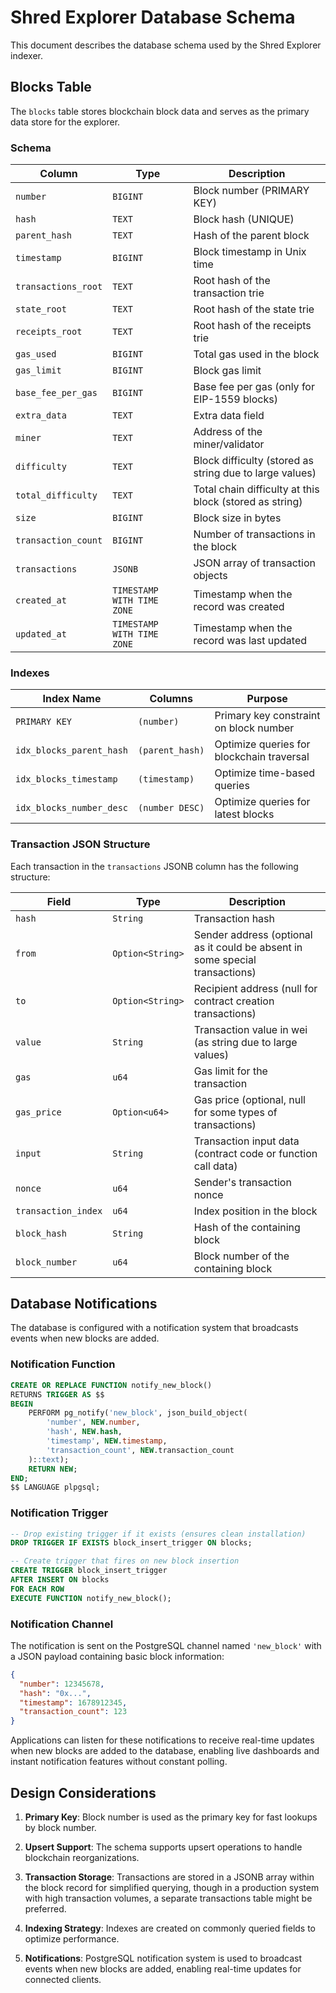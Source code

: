 # Shred Explorer Database Schema

This document describes the database schema used by the Shred Explorer indexer.

## Blocks Table

The `blocks` table stores blockchain block data and serves as the primary data store for the explorer.

### Schema

| Column | Type | Description |
|--------|------|-------------|
| `number` | `BIGINT` | Block number (PRIMARY KEY) |
| `hash` | `TEXT` | Block hash (UNIQUE) |
| `parent_hash` | `TEXT` | Hash of the parent block |
| `timestamp` | `BIGINT` | Block timestamp in Unix time |
| `transactions_root` | `TEXT` | Root hash of the transaction trie |
| `state_root` | `TEXT` | Root hash of the state trie |
| `receipts_root` | `TEXT` | Root hash of the receipts trie |
| `gas_used` | `BIGINT` | Total gas used in the block |
| `gas_limit` | `BIGINT` | Block gas limit |
| `base_fee_per_gas` | `BIGINT` | Base fee per gas (only for EIP-1559 blocks) |
| `extra_data` | `TEXT` | Extra data field |
| `miner` | `TEXT` | Address of the miner/validator |
| `difficulty` | `TEXT` | Block difficulty (stored as string due to large values) |
| `total_difficulty` | `TEXT` | Total chain difficulty at this block (stored as string) |
| `size` | `BIGINT` | Block size in bytes |
| `transaction_count` | `BIGINT` | Number of transactions in the block |
| `transactions` | `JSONB` | JSON array of transaction objects |
| `created_at` | `TIMESTAMP WITH TIME ZONE` | Timestamp when the record was created |
| `updated_at` | `TIMESTAMP WITH TIME ZONE` | Timestamp when the record was last updated |

### Indexes

| Index Name | Columns | Purpose |
|------------|---------|---------|
| `PRIMARY KEY` | `(number)` | Primary key constraint on block number |
| `idx_blocks_parent_hash` | `(parent_hash)` | Optimize queries for blockchain traversal |
| `idx_blocks_timestamp` | `(timestamp)` | Optimize time-based queries |
| `idx_blocks_number_desc` | `(number DESC)` | Optimize queries for latest blocks |

### Transaction JSON Structure

Each transaction in the `transactions` JSONB column has the following structure:

| Field | Type | Description |
|-------|------|-------------|
| `hash` | `String` | Transaction hash |
| `from` | `Option<String>` | Sender address (optional as it could be absent in some special transactions) |
| `to` | `Option<String>` | Recipient address (null for contract creation transactions) |
| `value` | `String` | Transaction value in wei (as string due to large values) |
| `gas` | `u64` | Gas limit for the transaction |
| `gas_price` | `Option<u64>` | Gas price (optional, null for some types of transactions) |
| `input` | `String` | Transaction input data (contract code or function call data) |
| `nonce` | `u64` | Sender's transaction nonce |
| `transaction_index` | `u64` | Index position in the block |
| `block_hash` | `String` | Hash of the containing block |
| `block_number` | `u64` | Block number of the containing block |

## Database Notifications

The database is configured with a notification system that broadcasts events when new blocks are added.

### Notification Function

```sql
CREATE OR REPLACE FUNCTION notify_new_block()
RETURNS TRIGGER AS $$
BEGIN
    PERFORM pg_notify('new_block', json_build_object(
        'number', NEW.number,
        'hash', NEW.hash,
        'timestamp', NEW.timestamp,
        'transaction_count', NEW.transaction_count
    )::text);
    RETURN NEW;
END;
$$ LANGUAGE plpgsql;
```

### Notification Trigger

```sql
-- Drop existing trigger if it exists (ensures clean installation)
DROP TRIGGER IF EXISTS block_insert_trigger ON blocks;

-- Create trigger that fires on new block insertion
CREATE TRIGGER block_insert_trigger
AFTER INSERT ON blocks
FOR EACH ROW
EXECUTE FUNCTION notify_new_block();
```

### Notification Channel

The notification is sent on the PostgreSQL channel named `'new_block'` with a JSON payload containing basic block information:

```json
{
  "number": 12345678,
  "hash": "0x...",
  "timestamp": 1678912345,
  "transaction_count": 123
}
```

Applications can listen for these notifications to receive real-time updates when new blocks are added to the database, enabling live dashboards and instant notification features without constant polling.

## Design Considerations

1. **Primary Key**: Block number is used as the primary key for fast lookups by block number.

2. **Upsert Support**: The schema supports upsert operations to handle blockchain reorganizations.

3. **Transaction Storage**: Transactions are stored in a JSONB array within the block record for simplified querying, though in a production system with high transaction volumes, a separate transactions table might be preferred.

4. **Indexing Strategy**: Indexes are created on commonly queried fields to optimize performance.

5. **Notifications**: PostgreSQL notification system is used to broadcast events when new blocks are added, enabling real-time updates for connected clients.
